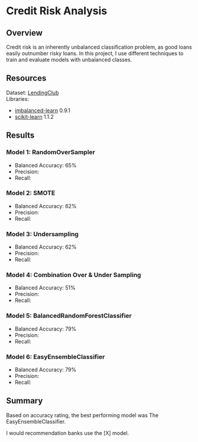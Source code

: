# Credit Risk Analysis
## Overview
Credit risk is an inherently unbalanced classification problem, as good loans easily outnumber risky loans. In this project, I use different techniques to train and evaluate models with unbalanced classes. 

## Resources
Dataset: [LendingClub](https://www.lendingclub.com/)
<br> Libraries:
- [imbalanced-learn](https://imbalanced-learn.org/stable/) 0.9.1
- [scikit-learn](https://scikit-learn.org/stable/) 1.1.2

## Results
### Model 1: RandomOverSampler ![]()
  - Balanced Accuracy: 65%
  - Precision:
  - Recall: 
### Model 2: SMOTE![]()
  - Balanced Accuracy: 62%
  - Precision:
  - Recall: 
### Model 3: Undersampling ![]()
  - Balanced Accuracy: 62%
  - Precision:
  - Recall: 
### Model 4: Combination Over & Under Sampling ![]()
  - Balanced Accuracy: 51%
  - Precision:
  - Recall: 
### Model 5: BalancedRandomForestClassifier ![]()
  - Balanced Accuracy: 79%
  - Precision:
  - Recall: 
### Model 6: EasyEnsembleClassifier![]()
  - Balanced Accuracy: 79%
  - Precision:
  - Recall: 

## Summary
Based on accuracy rating, the best performing model was The EasyEnsembleClassifier.

I would recommendation banks use the [X] model.
